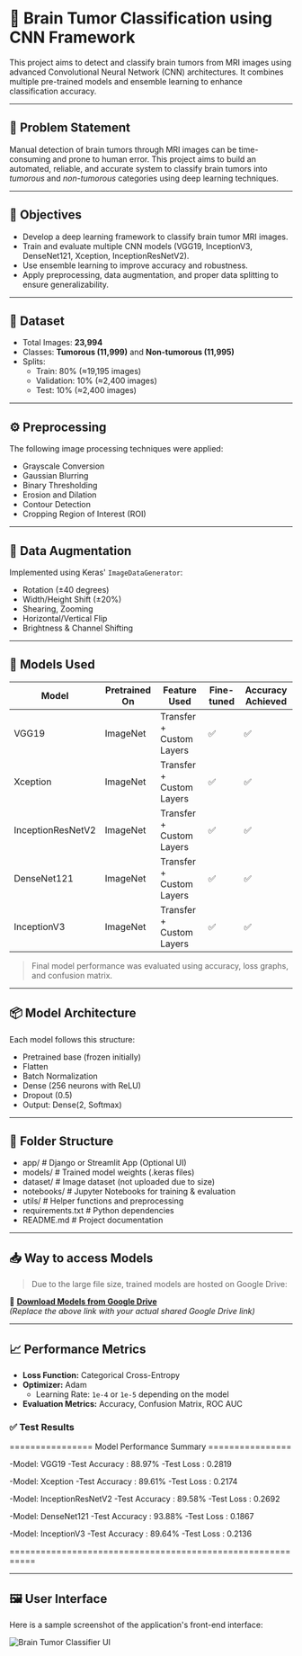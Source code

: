 # 🧠 Brain Tumor Classification using CNN Framework

This project aims to detect and classify brain tumors from MRI images using advanced Convolutional Neural Network (CNN) architectures. It combines multiple pre-trained models and ensemble learning to enhance classification accuracy.

---

## 📌 Problem Statement

Manual detection of brain tumors through MRI images can be time-consuming and prone to human error. This project aims to build an automated, reliable, and accurate system to classify brain tumors into *tumorous* and *non-tumorous* categories using deep learning techniques.

---

## 🎯 Objectives

- Develop a deep learning framework to classify brain tumor MRI images.
- Train and evaluate multiple CNN models (VGG19, InceptionV3, DenseNet121, Xception, InceptionResNetV2).
- Use ensemble learning to improve accuracy and robustness.
- Apply preprocessing, data augmentation, and proper data splitting to ensure generalizability.

---

## 🧪 Dataset

- Total Images: **23,994**
- Classes: **Tumorous (11,999)** and **Non-tumorous (11,995)**
- Splits:
  - Train: 80% (≈19,195 images)
  - Validation: 10% (≈2,400 images)
  - Test: 10% (≈2,400 images)

---

## ⚙️ Preprocessing

The following image processing techniques were applied:
- Grayscale Conversion
- Gaussian Blurring
- Binary Thresholding
- Erosion and Dilation
- Contour Detection
- Cropping Region of Interest (ROI)

---

## 🔄 Data Augmentation

Implemented using Keras' `ImageDataGenerator`:
- Rotation (±40 degrees)
- Width/Height Shift (±20%)
- Shearing, Zooming
- Horizontal/Vertical Flip
- Brightness & Channel Shifting

---

## 🧠 Models Used

| Model               | Pretrained On | Feature Used   | Fine-tuned | Accuracy Achieved |
|--------------------|---------------|----------------|------------|-------------------|
| VGG19              | ImageNet      | Transfer + Custom Layers | ✅ | ✅ |
| Xception           | ImageNet      | Transfer + Custom Layers | ✅ | ✅ |
| InceptionResNetV2  | ImageNet      | Transfer + Custom Layers | ✅ | ✅ |
| DenseNet121        | ImageNet      | Transfer + Custom Layers | ✅ | ✅ |
| InceptionV3        | ImageNet      | Transfer + Custom Layers | ✅ | ✅ |

> Final model performance was evaluated using accuracy, loss graphs, and confusion matrix.

---

## 📦 Model Architecture

Each model follows this structure:
- Pretrained base (frozen initially)
- Flatten
- Batch Normalization
- Dense (256 neurons with ReLU)
- Dropout (0.5)
- Output: Dense(2, Softmax)

---

## 📁 Folder Structure

- app/ # Django or Streamlit App (Optional UI)
- models/ # Trained model weights (.keras files)
- dataset/ # Image dataset (not uploaded due to size)
- notebooks/ # Jupyter Notebooks for training & evaluation
- utils/ # Helper functions and preprocessing
- requirements.txt # Python dependencies
- README.md # Project documentation

---

## 📥 Way to access Models

> Due to the large file size, trained models are hosted on Google Drive:

📁 **[Download Models from Google Drive](https://drive.google.com/your_model_link_here)**  
_(Replace the above link with your actual shared Google Drive link)_

---

## 📈 Performance Metrics

- **Loss Function:** Categorical Cross-Entropy  
- **Optimizer:** Adam  
  - Learning Rate: `1e-4` or `1e-5` depending on the model  
- **Evaluation Metrics:** Accuracy, Confusion Matrix, ROC AUC  

### ✅ Test Results


================ Model Performance Summary ================

-Model: VGG19
-Test Accuracy   : 88.97%
-Test Loss       : 0.2819

-Model: Xception
-Test Accuracy   : 89.61%
-Test Loss       : 0.2174

-Model: InceptionResNetV2
-Test Accuracy   : 89.58%
-Test Loss       : 0.2692

-Model: DenseNet121
-Test Accuracy   : 93.88%
-Test Loss       : 0.1867

-Model: InceptionV3
-Test Accuracy   : 89.64%
-Test Loss       : 0.2136

===========================================================

---

## 🖼️ User Interface

Here is a sample screenshot of the application's front-end interface:

![Brain Tumor Classifier UI](images/ui_screenshot.png)

